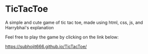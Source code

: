 # TicTacToe
A simple and cute game of tic tac toe, made using html, css, js, and Harrybhai's explanation

Feel free to play the game by clicking on the link below:

 https://subhojit666.github.io/TicTacToe/
